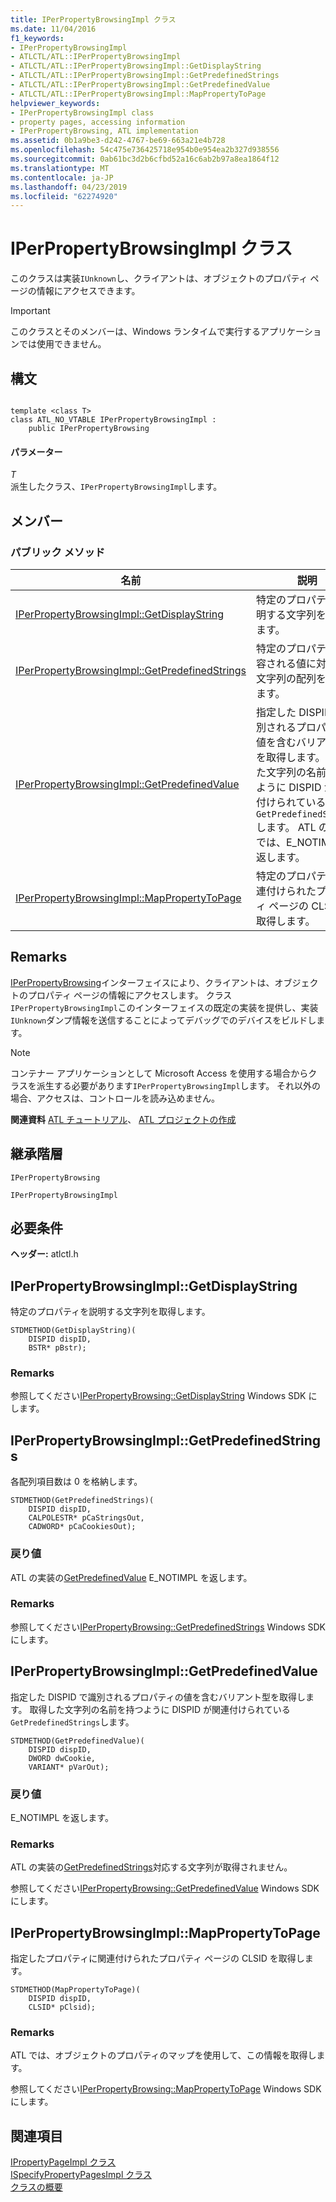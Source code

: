 ```yaml
---
title: IPerPropertyBrowsingImpl クラス
ms.date: 11/04/2016
f1_keywords:
- IPerPropertyBrowsingImpl
- ATLCTL/ATL::IPerPropertyBrowsingImpl
- ATLCTL/ATL::IPerPropertyBrowsingImpl::GetDisplayString
- ATLCTL/ATL::IPerPropertyBrowsingImpl::GetPredefinedStrings
- ATLCTL/ATL::IPerPropertyBrowsingImpl::GetPredefinedValue
- ATLCTL/ATL::IPerPropertyBrowsingImpl::MapPropertyToPage
helpviewer_keywords:
- IPerPropertyBrowsingImpl class
- property pages, accessing information
- IPerPropertyBrowsing, ATL implementation
ms.assetid: 0b1a9be3-d242-4767-be69-663a21e4b728
ms.openlocfilehash: 54c475e736425718e954b0e954ea2b327d938556
ms.sourcegitcommit: 0ab61bc3d2b6cfbd52a16c6ab2b97a8ea1864f12
ms.translationtype: MT
ms.contentlocale: ja-JP
ms.lasthandoff: 04/23/2019
ms.locfileid: "62274920"
---
```

# <a name="iperpropertybrowsingimpl-class"></a>IPerPropertyBrowsingImpl クラス

このクラスは実装`IUnknown`し、クライアントは、オブジェクトのプロパティ ページの情報にアクセスできます。

> [!IMPORTANT]
>  このクラスとそのメンバーは、Windows ランタイムで実行するアプリケーションでは使用できません。

## <a name="syntax"></a>構文

```

template <class T>
class ATL_NO_VTABLE IPerPropertyBrowsingImpl :
    public IPerPropertyBrowsing
```

#### <a name="parameters"></a>パラメーター

*T*<br/>
派生したクラス、`IPerPropertyBrowsingImpl`します。

## <a name="members"></a>メンバー

### <a name="public-methods"></a>パブリック メソッド

|名前|説明|
|----------|-----------------|
|[IPerPropertyBrowsingImpl::GetDisplayString](#getdisplaystring)|特定のプロパティを説明する文字列を取得します。|
|[IPerPropertyBrowsingImpl::GetPredefinedStrings](#getpredefinedstrings)|特定のプロパティで許容される値に対応する文字列の配列を取得します。|
|[IPerPropertyBrowsingImpl::GetPredefinedValue](#getpredefinedvalue)|指定した DISPID で識別されるプロパティの値を含むバリアント型を取得します。 取得した文字列の名前を持つように DISPID が関連付けられている`GetPredefinedStrings`します。 ATL の実装では、E_NOTIMPL を返します。|
|[IPerPropertyBrowsingImpl::MapPropertyToPage](#mappropertytopage)|特定のプロパティに関連付けられたプロパティ ページの CLSID を取得します。|

## <a name="remarks"></a>Remarks

[IPerPropertyBrowsing](/windows/desktop/api/ocidl/nn-ocidl-iperpropertybrowsing)インターフェイスにより、クライアントは、オブジェクトのプロパティ ページの情報にアクセスします。 クラス`IPerPropertyBrowsingImpl`このインターフェイスの既定の実装を提供し、実装`IUnknown`ダンプ情報を送信することによってデバッグでのデバイスをビルドします。

> [!NOTE]
>  コンテナー アプリケーションとして Microsoft Access を使用する場合からクラスを派生する必要があります`IPerPropertyBrowsingImpl`します。 それ以外の場合、アクセスは、コントロールを読み込めません。

**関連資料** [ATL チュートリアル](../../atl/active-template-library-atl-tutorial.md)、 [ATL プロジェクトの作成](../../atl/reference/creating-an-atl-project.md)

## <a name="inheritance-hierarchy"></a>継承階層

`IPerPropertyBrowsing`

`IPerPropertyBrowsingImpl`

## <a name="requirements"></a>必要条件

**ヘッダー:** atlctl.h

##  <a name="getdisplaystring"></a>  IPerPropertyBrowsingImpl::GetDisplayString

特定のプロパティを説明する文字列を取得します。

```
STDMETHOD(GetDisplayString)(
    DISPID dispID,
    BSTR* pBstr);
```

### <a name="remarks"></a>Remarks

参照してください[IPerPropertyBrowsing::GetDisplayString](/windows/desktop/api/ocidl/nf-ocidl-iperpropertybrowsing-getdisplaystring) Windows SDK にします。

##  <a name="getpredefinedstrings"></a>  IPerPropertyBrowsingImpl::GetPredefinedStrings

各配列項目数は 0 を格納します。

```
STDMETHOD(GetPredefinedStrings)(
    DISPID dispID,
    CALPOLESTR* pCaStringsOut,
    CADWORD* pCaCookiesOut);
```

### <a name="return-value"></a>戻り値

ATL の実装の[GetPredefinedValue](#getpredefinedvalue) E_NOTIMPL を返します。

### <a name="remarks"></a>Remarks

参照してください[IPerPropertyBrowsing::GetPredefinedStrings](/windows/desktop/api/ocidl/nf-ocidl-iperpropertybrowsing-getpredefinedstrings) Windows SDK にします。

##  <a name="getpredefinedvalue"></a>  IPerPropertyBrowsingImpl::GetPredefinedValue

指定した DISPID で識別されるプロパティの値を含むバリアント型を取得します。 取得した文字列の名前を持つように DISPID が関連付けられている`GetPredefinedStrings`します。

```
STDMETHOD(GetPredefinedValue)(
    DISPID dispID,
    DWORD dwCookie,
    VARIANT* pVarOut);
```

### <a name="return-value"></a>戻り値

E_NOTIMPL を返します。

### <a name="remarks"></a>Remarks

ATL の実装の[GetPredefinedStrings](#getpredefinedstrings)対応する文字列が取得されません。

参照してください[IPerPropertyBrowsing::GetPredefinedValue](/windows/desktop/api/ocidl/nf-ocidl-iperpropertybrowsing-getpredefinedvalue) Windows SDK にします。

##  <a name="mappropertytopage"></a>  IPerPropertyBrowsingImpl::MapPropertyToPage

指定したプロパティに関連付けられたプロパティ ページの CLSID を取得します。

```
STDMETHOD(MapPropertyToPage)(
    DISPID dispID,
    CLSID* pClsid);
```

### <a name="remarks"></a>Remarks

ATL では、オブジェクトのプロパティのマップを使用して、この情報を取得します。

参照してください[IPerPropertyBrowsing::MapPropertyToPage](/windows/desktop/api/ocidl/nf-ocidl-iperpropertybrowsing-mappropertytopage) Windows SDK にします。

## <a name="see-also"></a>関連項目

[IPropertyPageImpl クラス](../../atl/reference/ipropertypageimpl-class.md)<br/>
[ISpecifyPropertyPagesImpl クラス](../../atl/reference/ispecifypropertypagesimpl-class.md)<br/>
[クラスの概要](../../atl/atl-class-overview.md)
